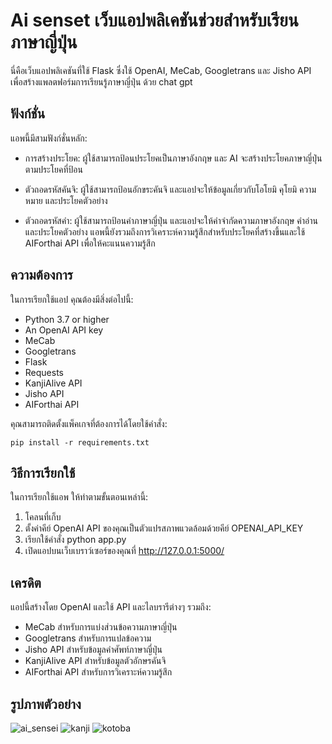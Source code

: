 # Ai senset เว็บแอปพลิเคชันช่วยสำหรับเรียนภาษาญี่ปุ่น

นี่คือเว็บแอปพลิเคชันที่ใช้ Flask ซึ่งใช้ OpenAI, MeCab, Googletrans และ Jisho API เพื่อสร้างแพลตฟอร์มการเรียนรู้ภาษาญี่ปุ่น ด้วย chat gpt

## ฟังก์ชั่น
แอพนี้มีสามฟังก์ชั่นหลัก:

* การสร้างประโยค: ผู้ใช้สามารถป้อนประโยคเป็นภาษาอังกฤษ และ AI จะสร้างประโยคภาษาญี่ปุ่นตามประโยคที่ป้อน

* ตัวถอดรหัสคันจิ: ผู้ใช้สามารถป้อนอักขระคันจิ และแอปจะให้ข้อมูลเกี่ยวกับโอโยมิ คุโยมิ ความหมาย และประโยคตัวอย่าง

* ตัวถอดรหัสคำ: ผู้ใช้สามารถป้อนคำภาษาญี่ปุ่น และแอปจะให้คำจำกัดความภาษาอังกฤษ คำอ่าน และประโยคตัวอย่าง
แอพนี้ยังรวมถึงการวิเคราะห์ความรู้สึกสำหรับประโยคที่สร้างขึ้นและใช้ AIForthai API เพื่อให้คะแนนความรู้สึก

## ความต้องการ
ในการเรียกใช้แอป คุณต้องมีสิ่งต่อไปนี้:

* Python 3.7 or higher
* An OpenAI API key
* MeCab
* Googletrans
* Flask
* Requests
* KanjiAlive API
* Jisho API
* AIForthai API


คุณสามารถติดตั้งแพ็คเกจที่ต้องการได้โดยใช้คำสั่ง:

```
pip install -r requirements.txt
```
## วิธีการเรียกใช้
ในการเรียกใช้แอพ ให้ทำตามขั้นตอนเหล่านี้:

1. โคลนที่เก็บ
2. ตั้งค่าคีย์ OpenAI API ของคุณเป็นตัวแปรสภาพแวดล้อมด้วยคีย์ OPENAI_API_KEY
3. เรียกใช้คำสั่ง python app.py
4. เปิดแอปบนเว็บเบราว์เซอร์ของคุณที่ http://127.0.0.1:5000/

## เครดิต
แอปนี้สร้างโดย OpenAI และใช้ API และไลบรารีต่างๆ รวมถึง:

* MeCab สำหรับการแบ่งส่วนข้อความภาษาญี่ปุ่น
* Googletrans สำหรับการแปลข้อความ
* Jisho API สำหรับข้อมูลคำศัพท์ภาษาญี่ปุ่น
* KanjiAlive API สำหรับข้อมูลตัวอักษรคันจิ
* AIForthai API สำหรับการวิเคราะห์ความรู้สึก

## รูปภาพตัวอย่าง

![ai_sensei](https://user-images.githubusercontent.com/104154862/227754918-82f156f3-e479-4feb-9260-708d62599ee9.jpg)
![kanji](https://user-images.githubusercontent.com/104154862/227754906-578b84f8-7b6d-444a-9ed6-37a7f5fdb014.jpg)
![kotoba](https://user-images.githubusercontent.com/104154862/227754910-40a335bb-2d75-4f33-bbb3-8bf484378902.jpg)

